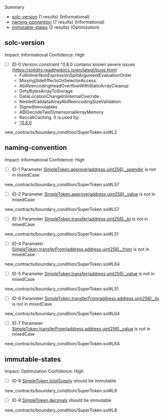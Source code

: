 Summary
 - [solc-version](#solc-version) (1 results) (Informational)
 - [naming-convention](#naming-convention) (7 results) (Informational)
 - [immutable-states](#immutable-states) (2 results) (Optimization)
## solc-version
Impact: Informational
Confidence: High
 - [ ] ID-0
Version constraint ^0.8.0 contains known severe issues (https://solidity.readthedocs.io/en/latest/bugs.html)
	- FullInlinerNonExpressionSplitArgumentEvaluationOrder
	- MissingSideEffectsOnSelectorAccess
	- AbiReencodingHeadOverflowWithStaticArrayCleanup
	- DirtyBytesArrayToStorage
	- DataLocationChangeInInternalOverride
	- NestedCalldataArrayAbiReencodingSizeValidation
	- SignedImmutables
	- ABIDecodeTwoDimensionalArrayMemory
	- KeccakCaching.
It is used by:
	- [^0.8.0](new_contracts/boundary_condition/SuperToken.sol#L2)

new_contracts/boundary_condition/SuperToken.sol#L2


## naming-convention
Impact: Informational
Confidence: High
 - [ ] ID-1
Parameter [SimpleToken.approve(address,uint256)._spender](new_contracts/boundary_condition/SuperToken.sol#L57) is not in mixedCase

new_contracts/boundary_condition/SuperToken.sol#L57


 - [ ] ID-2
Parameter [SimpleToken.approve(address,uint256)._value](new_contracts/boundary_condition/SuperToken.sol#L57) is not in mixedCase

new_contracts/boundary_condition/SuperToken.sol#L57


 - [ ] ID-3
Parameter [SimpleToken.transfer(address,uint256)._to](new_contracts/boundary_condition/SuperToken.sol#L51) is not in mixedCase

new_contracts/boundary_condition/SuperToken.sol#L51


 - [ ] ID-4
Parameter [SimpleToken.transferFrom(address,address,uint256)._from](new_contracts/boundary_condition/SuperToken.sol#L64) is not in mixedCase

new_contracts/boundary_condition/SuperToken.sol#L64


 - [ ] ID-5
Parameter [SimpleToken.transfer(address,uint256)._value](new_contracts/boundary_condition/SuperToken.sol#L51) is not in mixedCase

new_contracts/boundary_condition/SuperToken.sol#L51


 - [ ] ID-6
Parameter [SimpleToken.transferFrom(address,address,uint256)._to](new_contracts/boundary_condition/SuperToken.sol#L64) is not in mixedCase

new_contracts/boundary_condition/SuperToken.sol#L64


 - [ ] ID-7
Parameter [SimpleToken.transferFrom(address,address,uint256)._value](new_contracts/boundary_condition/SuperToken.sol#L64) is not in mixedCase

new_contracts/boundary_condition/SuperToken.sol#L64


## immutable-states
Impact: Optimization
Confidence: High
 - [ ] ID-8
[SimpleToken.totalSupply](new_contracts/boundary_condition/SuperToken.sol#L9) should be immutable 

new_contracts/boundary_condition/SuperToken.sol#L9


 - [ ] ID-9
[SimpleToken.decimals](new_contracts/boundary_condition/SuperToken.sol#L8) should be immutable 

new_contracts/boundary_condition/SuperToken.sol#L8


